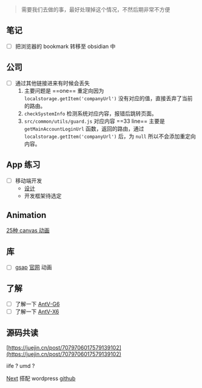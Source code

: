 > 需要我们去做的事，最好处理掉这个情况，不然后期非常不方便

## 笔记

- [ ] 把浏览器的 bookmark 转移至 obsidian 中

## 公司

- [ ] 通过其他链接进来有时候会丢失
	1. 主要问题是 ==one== 重定向因为 `localstorage.getItem('companyUrl')` 没有对应的值，直接丢弃了当前的路由。
	2. `checkSystemInfo` 检测系统对应内容，报错后跳转页面。
	3. `src/common/utils/guard.js` 对应内容 ==33 line== 主要是 `getMainAccountLoginUrl` 函数，返回的路由，通过 `localstorage.getItem('companyUrl')` 后，为 `null` 所以不会添加重定向内容。

## App 练习

- [ ] 移动端开发
	- [设计](https://dribbble.com/shots/21095629-Booking-Service-Mobile-App-design-iOS-Android-ux-ui-designer)
	- 开发框架待选定

## Animation

[25种 canvas 动画](https://webdesign.tutsplus.com/21-ridiculously-impressive-html5-canvas-experiments--net-14210a)

## 库

- [ ] [gsap](https://www.npmjs.com/package/gsap) [官网](https://greensock.com/) 动画

## 了解

- [ ] 了解一下 [AntV-G6](https://g6.antv.antgroup.com/)
- [ ] 了解一下 [AntV-X6](https://x6.antv.antgroup.com/)

## 源码共读


[https://juejin.cn/post/7079706017579139102](https://juejin.cn/post/7079706017579139102)


iife ? 
umd ?

[Next](https://www.nextjs.cn/docs/basic-features/data-fetching) 搭配 wordpress [github](https://github.com/vercel/next.js/tree/canary/examples/cms-wordpress)

